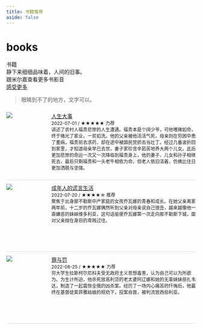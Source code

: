 ```yaml
---
title: 书籍推荐
aside: false
---
```

<div id="page"><h1 class="page-title">books</h1><div id="article-container"><div class="author-content-item like-book single share"><div class="card-content"><div class="author-content-item-tips">书籍</div><span class="author-content-item-title">静下来细细<span class="inline-word">品味着，</span></span><span class="author-content-item-title">人间的<span class="inline-word">旧事。</span></span><div class="content-bottom"><div class="tips">跟米尔嘉查看更多书影音</div></div><div class="banner-button-group"><a class="banner-button" target="_blank" rel="noopener" href="https://www.douban.com/"><i class="fas fa-circle-chevron-right"></i><span class="banner-button-text">感受更多</span></a></div></div></div><blockquote><p>眼睛到不了的地方，文字可以。</p></blockquote><style>.hexo-douban-item{padding-bottom:10px;position:relative;clear:both;min-height:170px;padding:10px 0;border-bottom:1px #ddd solid}@media screen and (max-width:600px){.hexo-douban-item{width:100%}}.hexo-douban-picture{position:absolute;left:0;top:10px;width:100px}.hexo-douban-info{padding-left:120px}.hexo-douban-meta{font-size:12px;padding-right:10px}.hexo-douban-comments{font-size:12px}</style><div><div class="hexo-douban-show" id="hexo-douban-item3"><div class="hexo-douban-item"><div class="hexo-douban-picture" title="人生大事"><a target="_blank" href="https://read.douban.com/ebook/30541512/" rel="external nofollow"><img src="https://pic.arkread.com/cover/ebook/f/30541512.1653661839.jpg!cover_default.jpg" data-src="https://pic.arkread.com/cover/ebook/f/30541512.1653661839.jpg!cover_default.jpg" referrerpolicy="no-referrer"></a></div><div class="hexo-douban-info"><div class="hexo-douban-title" title="人生大事"><a target="_blank" href="https://read.douban.com/ebook/30541512/" rel="external nofollow">人生大事</a></div><div class="hexo-douban-meta">2022-07-01 / ★★★★★ 力荐</div><div class="hexo-douban-comments">讲述了农村人福贵悲惨的人生遭遇。福贵本是个阔少爷，可他嗜赌如命，终于赌光了家业，一贫如洗。他的父亲被他活活气死，母亲则在穷困中患了重病，福贵前去求药，却在途中被国民党抓去当壮丁。经过几番波折回到家里，才知道母亲早已去世，妻子家珍含辛茹苦地养大两个儿女。此后更加悲惨的命运一次又一次降临到福贵身上，他的妻子、儿女和孙子相继死去，最后只剩福贵和一头老牛相依为命，但老人依旧活着，仿佛比往日更加洒脱与坚强。</div></div></div><div class="hexo-douban-item"><div class="hexo-douban-picture" title="成年人的谎言生活"><a target="_blank" href="https://book.douban.com/subject/35467795/" rel="external nofollow"><img src="https://img9.doubanio.com/view/subject/s/public/s33941954.jpg" data-src="https://img9.doubanio.com/view/subject/s/public/s33941954.jpg" referrerpolicy="no-referrer"></a></div><div class="hexo-douban-info"><div class="hexo-douban-title" title="成年人的谎言生活"><a target="_blank" href="https://book.douban.com/subject/35467795/" rel="external nofollow">成年人的谎言生活</a></div><div class="hexo-douban-meta">2022-07-20 / ★★★★☆ 推荐</div><div class="hexo-douban-comments">聚焦于出身那不勒斯中产家庭的女孩乔瓦娜的青春和成长。在她父亲离家两年前，十二岁的乔瓦娜偶然听到父亲对母亲说自己很丑，越来越像他一直嫌恶的妹妹维多利亚，这句话驱使乔瓦娜第一次走向那不勒斯下城，面对父亲抛在身后的卑贱过往。</div></div></div><div class="hexo-douban-item"><div class="hexo-douban-picture" title="罪与罚"><a target="_blank" href="https://book.douban.com/subject/35406615/" rel="external nofollow"><img src="https://img1.doubanio.com/view/subject/s/public/s33863869.jpg" data-src="https://img1.doubanio.com/view/subject/s/public/s33863869.jpg" referrerpolicy="no-referrer"></a></div><div class="hexo-douban-info"><div class="hexo-douban-title" title="罪与罚"><a target="_blank" href="https://book.douban.com/subject/35406615/" rel="external nofollow">罪与罚</a></div><div class="hexo-douban-meta">2022-08-25 / ★★★★★ 力荐</div><div class="hexo-douban-comments">穷大学生拉斯柯尔尼科夫受无政府主义思想毒害，认为自己可以为所欲为。为生计所迫，他杀死放高利贷的老太婆阿辽娜和她的无辜妹妹丽扎韦达，制造了一起震惊全俄的凶杀案。经历了一场内心痛苦的忏悔后，他最终在基督徒索菲雅姑娘的规劝下，投案自首，被判流放西伯利亚。</div></div></div></div></div></div></div>